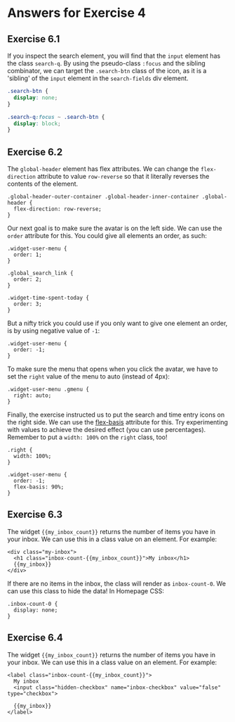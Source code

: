 
# Answers for Exercise 4

## Exercise 6.1

If you inspect the search element, you will find that the `input` element has the class `search-q`. By using the pseudo-class `:focus` and the sibling combinator, 
we can target the `.search-btn` class of the icon, as it is a 'sibling' of the `input` element in the `search-fields` div element.

```css
.search-btn {
  display: none;
}

.search-q:focus ~ .search-btn {
  display: block;
}
```

## Exercise 6.2

The `global-header` element has flex attributes. We can change the `flex-direction` attribute to value `row-reverse` so that it literally reverses the contents of the element.

```
.global-header-outer-container .global-header-inner-container .global-header {
  flex-direction: row-reverse;
}
```

Our next goal is to make sure the avatar is on the left side. We can use the `order` attribute for this. You could give all elements an order, as such:

```
.widget-user-menu {
  order: 1;
}

.global_search_link {
  order: 2;
}

.widget-time-spent-today {
  order: 3;
}
```

But a nifty trick you could use if you only want to give one element an order, is by using negative value of `-1`:

```
.widget-user-menu {
  order: -1;
}
```

To make sure the menu that opens when you click the avatar, we have to set the `right` value of the menu to auto (instead of 4px):

```
.widget-user-menu .gmenu {
  right: auto;
}
```

Finally, the exercise instructed us to put the search and time entry icons on the right side. We can use the [flex-basis](https://developer.mozilla.org/en-US/docs/Web/CSS/flex-basis) attribute for this. Try experimenting with values to achieve the desired effect (you can use percentages). Remember to put a `width: 100%` on the `right` class, too!

```
.right {
  width: 100%;
}

.widget-user-menu {
  order: -1;
  flex-basis: 90%;
}
```

## Exercise 6.3

The widget `{{my_inbox_count}}` returns the number of items you have in your inbox. We can use this in a class value on an element. For example:

```
<div class="my-inbox">
  <h1 class="inbox-count-{{my_inbox_count}}">My inbox</h1>
  {{my_inbox}}
</div>
```

If there are no items in the inbox, the class will render as `inbox-count-0`. We can use this class to hide the data! In Homepage CSS:

```
.inbox-count-0 {
  display: none;
}
```

## Exercise 6.4

The widget `{{my_inbox_count}}` returns the number of items you have in your inbox. We can use this in a class value on an element. For example:

```
<label class="inbox-count-{{my_inbox_count}}">
  My inbox
  <input class="hidden-checkbox" name="inbox-checkbox" value="false" type="checkbox">

  {{my_inbox}}
</label>
```

